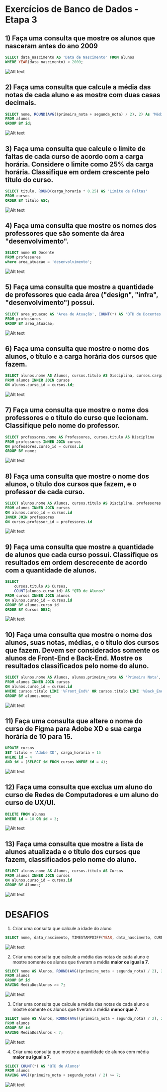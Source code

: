 # Exercícios de Banco de Dados - Etapa 3

## 1) Faça uma consulta que mostre os alunos que nasceram antes do ano 2009
```sql
SELECT data_nascimento AS 'Data de Nascimento' FROM alunos 
WHERE YEAR(data_nascimento) < 2009;
```
![Alt text](img/image.png)

## 2) Faça uma consulta que calcule a média das notas de cada aluno e as mostre com duas casas decimais.

```sql
SELECT nome, ROUND(AVG((primeira_nota + segunda_nota) / 2), 2) As 'Média dos Alunos'
FROM alunos
GROUP BY id;
```
![Alt text](img/image-1.png)

## 3) Faça uma consulta que calcule o limite de faltas de cada curso de acordo com a carga horária. Considere o limite como 25% da carga horária. Classifique em ordem crescente pelo título do curso.

```sql
SELECT titulo, ROUND(carga_horaria * 0.25) AS 'Limite de Faltas'
FROM cursos
ORDER BY titulo ASC;
```
![Alt text](img/image-2.png)

## 4) Faça uma consulta que mostre os nomes dos professores que são somente da área "desenvolvimento".

```sql
SELECT nome AS Docente
FROM professores
where area_atuacao = 'desenvolvimento';
```
![Alt text](img/image-3.png)


## 5) Faça uma consulta que mostre a quantidade de professores que cada área ("design", "infra", "desenvolvimento") possui.

```sql
SELECT area_atuacao AS 'Área de Atuação', COUNT(*) AS 'QTD de Docentes'
FROM professores
GROUP BY area_atuacao;
```
![Alt text](img/image-4.png)

## 6) Faça uma consulta que mostre o nome dos alunos, o título e a carga horária dos cursos que fazem.

```sql
SELECT alunos.nome AS Alunos, cursos.titulo AS Disciplina, cursos.carga_horaria AS 'Carga Horária'
FROM alunos INNER JOIN cursos
ON alunos.curso_id = cursos.id;
```
![Alt text](img/image5.png)

## 7) Faça uma consulta que mostre o nome dos professores e o título do curso que lecionam. Classifique pelo nome do professor.

```sql
SELECT professores.nome AS Professores, cursos.titulo AS Disciplina
FROM professores INNER JOIN cursos
ON professores.curso_id = cursos.id
GROUP BY nome;
```
![Alt text](img/image6.png)

## 8) Faça uma consulta que mostre o nome dos alunos, o título dos cursos que fazem, e o professor de cada curso.

```sql
SELECT alunos.nome AS Alunos, cursos.titulo AS Disciplina, professores.nome AS Professores
FROM alunos INNER JOIN cursos
ON alunos.curso_id = cursos.id
INNER JOIN professores 
ON cursos.professor_id = professores.id
```
![Alt text](img/image7.png)

## 9) Faça uma consulta que mostre a quantidade de alunos que cada curso possui. Classifique os resultados em ordem descrecente de acordo com a quantidade de alunos.

```sql
SELECT
    cursos.titulo AS Cursos,
    COUNT(alunos.curso_id) AS "QTD de Alunos"
FROM cursos INNER JOIN alunos
ON alunos.curso_id = cursos.id
GROUP BY alunos.curso_id
ORDER BY Cursos DESC;
```
![Alt text](img/image8.png)

## 10) Faça uma consulta que mostre o nome dos alunos, suas notas, médias, e o título dos cursos que fazem. Devem ser considerados somente os alunos de Front-End e Back-End. Mostre os resultados classificados pelo nome do aluno.

```sql
SELECT alunos.nome AS Alunos, alunos.primeira_nota AS 'Primeira Nota', alunos.segunda_nota AS 'Segunda Nota', ROUND(AVG((alunos.primeira_nota + alunos.segunda_nota) / 2), 2) As 'Média dos Alunos',   cursos.titulo AS Disciplina
FROM alunos INNER JOIN cursos
ON alunos.curso_id = cursos.id
WHERE cursos.titulo LIKE '%Front_End%' OR cursos.titulo LIKE '%Back_End%'
GROUP BY alunos.nome;
```
![Alt text](image9.png)

## 11) Faça uma consulta que altere o nome do curso de Figma para Adobe XD e sua carga horária de 10 para 15.

```sql
UPDATE cursos
SET titulo = 'Adobe XD', carga_horaria = 15
WHERE id = 4
AND id = (SELECT id FROM cursos WHERE id = 4);
```
![Alt text](img/image10.png)

## 12) Faça uma consulta que exclua um aluno do curso de Redes de Computadores e um aluno do curso de UX/UI.

```sql
DELETE FROM alunos
WHERE id = 10 OR id = 3;
```
![Alt text](img/image11.png)

## 13) Faça uma consulta que mostre a lista de alunos atualizada e o título dos cursos que fazem, classificados pelo nome do aluno.

```sql
SELECT alunos.nome AS Alunos, cursos.titulo AS Cursos
FROM alunos INNER JOIN cursos
ON alunos.curso_id = cursos.id
GROUP BY Alunos;
```
![Alt text](image12.png)

# DESAFIOS

1) Criar uma consulta que calcule a idade do aluno

```sql
SELECT nome, data_nascimento, TIMESTAMPDIFF(YEAR, data_nascimento, CURDATE()) as ano FROM alunos LIMIT 0, 25;
```
![Alt text](image13.png)


2) Criar uma consulta que calcule a média das notas de cada aluno e mostre somente os alunos que tiveram a média **maior ou igual a 7**.

```sql
SELECT nome AS Alunos, ROUND(AVG((primeira_nota + segunda_nota) / 2), 2) AS MediaDosAlunos
FROM alunos
GROUP BY id
HAVING MediaDosAlunos >= 7;
```
![Alt text](img/image14.png)

3) Criar uma consulta que calcule a média das notas de cada aluno e mostre somente os alunos que tiveram a média **menor que 7**.

```sql
SELECT nome AS Alunos, ROUND(AVG((primeira_nota + segunda_nota) / 2), 2) AS MediaDosAlunos
FROM alunos
GROUP BY id
HAVING MediaDosAlunos < 7;
```
![Alt text](image15.png)


4) Criar uma consulta que mostre a quantidade de alunos com média **maior ou igual a 7**.

```sql
SELECT COUNT(*) AS 'QTD de Alunos'
FROM alunos
HAVING AVG((primeira_nota + segunda_nota) / 2) >= 7;
```
![Alt text](image16.png)